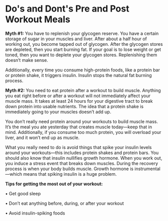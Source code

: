 # Do's and Dont's Pre and Post Workout Meals

**Myth #1:** You have to replenish your glycogen reserve. You have a certain storage of sugar in your muscles and liver. After about a half hour of working out, you become tapped out of glycogen. After the glycogen stores are depleted, then you start burning fat. If your goal is to lose weight or get toned, then you want to deplete your glycogen stores. Replenishing them doesn’t make sense.

Additionally, every time you consume high-protein foods, like a protein bar or protein shake, it triggers insulin. Insulin stops the natural fat burning process.

**Myth #2:** You need to eat protein after a workout to build muscle. Anything you eat right before or after a workout will not immediately affect your muscle mass. It takes at least 24 hours for your digestive tract to break down protein into usable nutrients. The idea that a protein shake is immediately going to your muscles doesn’t add up.

You don’t really need protein around your workouts to build muscle mass. It’s the meal you ate yesterday that creates muscle today—keep that in mind. Additionally, if you consume too much protein, you will overload your liver, and it won’t end up as muscle.

What you really need to do is avoid things that spike your insulin levels around your workouts—this includes protein shakes and protein bars. You should also know that insulin nullifies growth hormone. When you work out, you induce a stress event that breaks down muscles. During the recovery process is when your body builds muscle. Growth hormone is instrumental—which means that spiking insulin is a huge problem.

**Tips for getting the most out of your workout:**

• Get good sleep

• Don’t eat anything before, during, or after your workout

• Avoid insulin-spiking foods